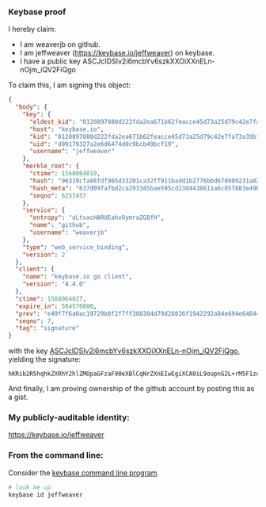 ### Keybase proof

I hereby claim:

  * I am weaverjb on github.
  * I am jeffweaver (https://keybase.io/jeffweaver) on keybase.
  * I have a public key ASCJcIDSIv2i6mcbYv6szkXXOiXXnELn-nOjm_iQV2FiQgo

To claim this, I am signing this object:

```json
{
  "body": {
    "key": {
      "eldest_kid": "0120897080d222fda2ea671b62feacce45d73a25d79c42e7fa73a39bf890576162420a",
      "host": "keybase.io",
      "kid": "0120897080d222fda2ea671b62feacce45d73a25d79c42e7fa73a39bf890576162420a",
      "uid": "d99179327a2e6d6474d0c9bcb49bcf19",
      "username": "jeffweaver"
    },
    "merkle_root": {
      "ctime": 1568064019,
      "hash": "96319cfa88fdf965d33201ca32ff911badd1b2776bbd670909231a021d674c49dbf823e05c59a2d0518cca0923c830ce188869b9f4413726ec6fb694a3d92ed4",
      "hash_meta": "637d09fafbd2ca293345bae595cd23d4438611a6c85f883e49b2b40081d84613",
      "seqno": 6257457
    },
    "service": {
      "entropy": "oLtxacHARUEahxOymraZGBfH",
      "name": "github",
      "username": "weaverjb"
    },
    "type": "web_service_binding",
    "version": 2
  },
  "client": {
    "name": "keybase.io go client",
    "version": "4.4.0"
  },
  "ctime": 1568064027,
  "expire_in": 504576000,
  "prev": "e49f7f6a0ac19729b0f2f7ff380384d79d28036f1942292a84e694e64844b4d2",
  "seqno": 7,
  "tag": "signature"
}
```

with the key [ASCJcIDSIv2i6mcbYv6szkXXOiXXnELn-nOjm_iQV2FiQgo](https://keybase.io/jeffweaver), yielding the signature:

```
hKRib2R5hqhkZXRhY2hlZMOpaGFzaF90eXBlCqNrZXnEIwEgiXCA0iL9oupnG2L+rM5F1zol15xC5/pzo5v4kFdhYkIKp3BheWxvYWTESpcCB8Qg5J9/agrBlymw8vf/OAOE150oA28ZQikqhOaU5khEtNLEIKkyz1B6qsHiTmDnmVYeWSp30UChIfkWZslKi+T6X//3AgHCo3NpZ8RAijuWSnK+Kgj/KLAG03PugNhIF/Fjgej4DL41q5AsBBpjx4WFAIy0sNljKB6HYKHXsjQm75Fj+bHJpbhnB7zbDahzaWdfdHlwZSCkaGFzaIKkdHlwZQildmFsdWXEIGKO9sKGz5W6MSc1kkyNKs0KHJHTNuNSypocdIJwPO5oo3RhZ80CAqd2ZXJzaW9uAQ==

```

And finally, I am proving ownership of the github account by posting this as a gist.

### My publicly-auditable identity:

https://keybase.io/jeffweaver

### From the command line:

Consider the [keybase command line program](https://keybase.io/download).

```bash
# look me up
keybase id jeffweaver
```
